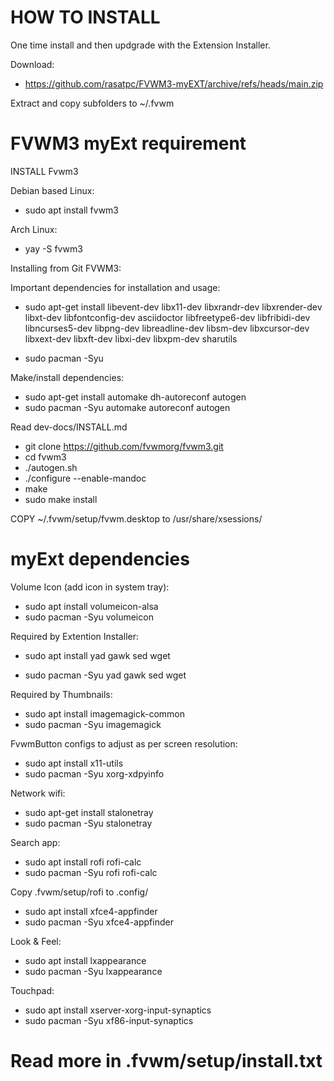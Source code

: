 # HOW TO INSTALL
One time install and then updgrade with the Extension Installer.

Download:
* https://github.com/rasatpc/FVWM3-myEXT/archive/refs/heads/main.zip

Extract and copy subfolders to ~/.fvwm

# FVWM3 myExt requirement

INSTALL Fvwm3

Debian based Linux:
* sudo apt install fvwm3

Arch Linux:
* yay -S fvwm3

Installing from Git FVWM3:

Important dependencies for installation and usage:
* sudo apt-get install libevent-dev libx11-dev libxrandr-dev libxrender-dev libxt-dev libfontconfig-dev asciidoctor libfreetype6-dev libfribidi-dev libncurses5-dev libpng-dev libreadline-dev libsm-dev libxcursor-dev libxext-dev libxft-dev libxi-dev libxpm-dev sharutils

* sudo pacman -Syu <same packages>

Make/install dependencies:
* sudo apt-get install automake dh-autoreconf autogen
* sudo pacman -Syu automake autoreconf autogen

Read dev-docs/INSTALL.md

* git clone https://github.com/fvwmorg/fvwm3.git
* cd fvwm3
* ./autogen.sh
* ./configure --enable-mandoc
* make
* sudo make install

COPY ~/.fvwm/setup/fvwm.desktop to /usr/share/xsessions/

# myExt dependencies

Volume Icon (add icon in system tray):
* sudo apt install volumeicon-alsa
* sudo pacman -Syu volumeicon

Required by Extention Installer:
* sudo apt install yad gawk sed wget

* sudo pacman -Syu yad gawk sed wget

Required by Thumbnails:
* sudo apt install imagemagick-common
* sudo pacman -Syu imagemagick

FvwmButton configs to adjust as per screen resolution:
* sudo apt install x11-utils
* sudo pacman -Syu xorg-xdpyinfo

Network wifi:
* sudo apt-get install stalonetray
* sudo pacman -Syu stalonetray

Search app:
* sudo apt install rofi rofi-calc
* sudo pacman -Syu rofi rofi-calc

Copy .fvwm/setup/rofi to .config/

* sudo apt install xfce4-appfinder
* sudo pacman -Syu xfce4-appfinder

Look & Feel:
* sudo apt install lxappearance
* sudo pacman -Syu lxappearance

Touchpad:
* sudo apt install xserver-xorg-input-synaptics
* sudo pacman -Syu xf86-input-synaptics

# Read more in .fvwm/setup/install.txt
